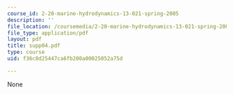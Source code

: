 ```yaml
---
course_id: 2-20-marine-hydrodynamics-13-021-spring-2005
description: ''
file_location: /coursemedia/2-20-marine-hydrodynamics-13-021-spring-2005/f36c0d25447ca6fb200a00025052a75d_supp04.pdf
file_type: application/pdf
layout: pdf
title: supp04.pdf
type: course
uid: f36c0d25447ca6fb200a00025052a75d

---
```

None
